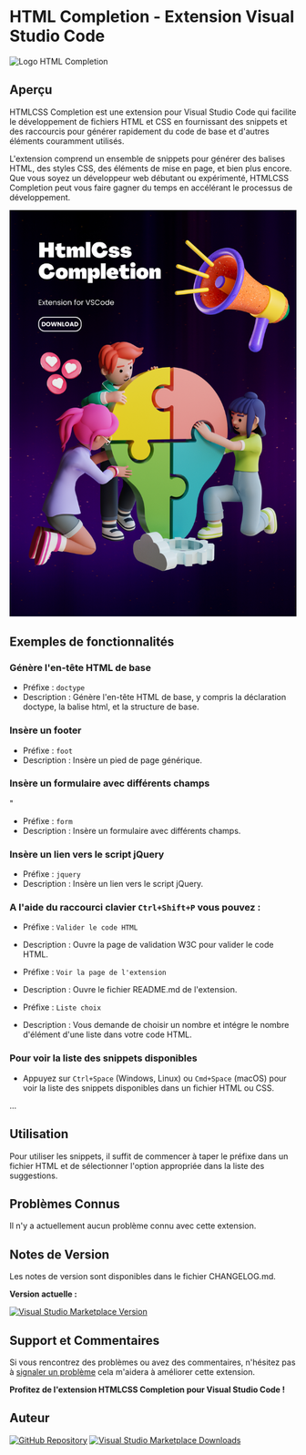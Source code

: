 # HTML Completion - Extension Visual Studio Code

![Logo HTML Completion](https://code.visualstudio.com/assets/docs/editor/intellisense/intellisense_packagejson.gif)

## Aperçu

HTMLCSS Completion est une extension pour Visual Studio Code qui facilite le développement de fichiers HTML et CSS en fournissant des snippets et des raccourcis pour générer rapidement du code de base et d'autres éléments couramment utilisés.

L'extension comprend un ensemble de snippets pour générer des balises HTML, des styles CSS, des éléments de mise en page, et bien plus encore. Que vous soyez un développeur web débutant ou expérimenté, HTMLCSS Completion peut vous faire gagner du temps en accélérant le processus de développement.

<a href="https://marketplace.visualstudio.com/items?itemName=0KLS0.htmlcss-completion" target="_blank"><img src="./src/assets/Apercu.png"></a>

## Exemples de fonctionnalités

### Génère l'en-tête HTML de base

- Préfixe : `doctype`
- Description : Génère l'en-tête HTML de base, y compris la déclaration doctype, la balise html, et la structure de base.

### Insère un footer

- Préfixe : `foot`
- Description : Insère un pied de page générique.

### Insère un formulaire avec différents champs
"
- Préfixe : `form`
- Description : Insère un formulaire avec différents champs.

### Insère un lien vers le script jQuery

- Préfixe : `jquery`
- Description : Insère un lien vers le script jQuery.

### A l'aide du raccourci clavier `Ctrl+Shift+P` vous pouvez :

- Préfixe : `Valider le code HTML`
- Description : Ouvre la page de validation W3C pour valider le code HTML.

- Préfixe : `Voir la page de l'extension`
- Description : Ouvre le fichier README.md de l'extension.

- Préfixe : `Liste choix`
- Description : Vous demande de choisir un nombre et intégre le nombre d'élément d'une liste dans votre code HTML.

### Pour voir la liste des snippets disponibles

- Appuyez sur `Ctrl+Space` (Windows, Linux) ou `Cmd+Space` (macOS) pour voir la liste des snippets disponibles dans un fichier
HTML ou CSS.

...

## Utilisation

Pour utiliser les snippets, il suffit de commencer à taper le préfixe dans un fichier HTML et de sélectionner l'option appropriée dans la liste des suggestions.

## Problèmes Connus

Il n'y a actuellement aucun problème connu avec cette extension.

## Notes de Version

Les notes de version sont disponibles dans le fichier CHANGELOG.md.

<b>Version actuelle :</b>

<a href="https://marketplace.visualstudio.com/items?itemName=0KLS0.htmlcss-completion" target="_blank"><img src="https://img.shields.io/badge/Visual%20Studio%20Marketplace-v1.0.7-blue?style=for-the-badge&logo=visual-studio-code" alt="Visual Studio Marketplace Version"></a>

## Support et Commentaires

Si vous rencontrez des problèmes ou avez des commentaires, n'hésitez pas à [signaler un problème](https://github.com/IKLSI/HtmlCSS-Completion/issues) cela m'aidera à améliorer cette extension.

**Profitez de l'extension HTMLCSS Completion pour Visual Studio Code !**

## Auteur

<a href="https://github.com/IKLSI/HtmlCSS-Completion" target="_blank"><img src="https://img.shields.io/badge/GitHub-0KLS0%2FHtmlCSS--Completion-blue?style=for-the-badge&logo=github" alt="GitHub Repository"></a> <a href="https://marketplace.visualstudio.com/items?itemName=0KLS0.htmlcss-completion" target="_blank"><img src="https://img.shields.io/visual-studio-marketplace/d/0KLS0.htmlcss-completion?style=for-the-badge&logo=visual-studio-code" alt="Visual Studio Marketplace Downloads"></a>